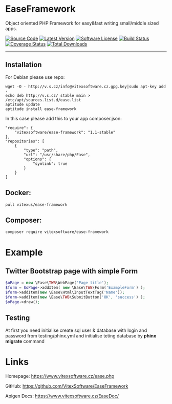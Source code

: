 EaseFramework
=============

Object oriented PHP Framework for easy&fast writing small/middle sized apps.

[![Source Code](http://img.shields.io/badge/source-VitexSoftware/EaseFramework-blue.svg?style=flat-square)](https://github.com/VitexSoftware/EaseFramework)
[![Latest Version](https://img.shields.io/github/release/VitexSoftware/EaseFramework.svg?style=flat-square)](https://github.com/VitexSoftware/EaseFramework/releases)
[![Software License](https://img.shields.io/badge/license-GPL-brightgreen.svg?style=flat-square)](https://github.com/VitexSoftware/EaseFramework/blob/master/LICENSE)
[![Build Status](https://img.shields.io/travis/VitexSoftware/EaseFramework/master.svg?style=flat-square)](https://travis-ci.org/VitexSoftware/EaseFramework)
[![Coverage Status](https://img.shields.io/coveralls/VitexSoftware/EaseFramework/master.svg?style=flat-square)](https://coveralls.io/r/VitexSoftware/EaseFramework?branch=master)
[![Total Downloads](https://img.shields.io/packagist/dt/vitexsoftware/ease-framework.svg?style=flat-square)](https://packagist.org/packages/vitexsoftware/ease-framework)

---


Installation
------------

For Debian please use repo:

    wget -O - http://v.s.cz/info@vitexsoftware.cz.gpg.key|sudo apt-key add -
    echo deb http://v.s.cz/ stable main > /etc/apt/sources.list.d/ease.list
    aptitude update
    aptitude install ease-framework

In this case please add this to your app composer.json:

    "require": {
        "vitexsoftware/ease-framework": "1.1-stable"
    },
    "repositories": [
        {
            "type": "path",
            "url": "/usr/share/php/Ease",
            "options": {
                "symlink": true
            }
        }
    ]



Docker:
-------

    pull vitexus/ease-framework

Composer:
---------
    composer require vitexsoftware/ease-framework
    


Example
=======

Twitter Bootstrap page with simple Form
----------------------

```php
$oPage = new \Ease\TWB\WebPage('Page title');
$form = $oPage->addItem( new \Ease\TWB\Form('ExampleForm') );
$form->addItem(new \Ease\Html\InputTextTag('Name'));
$form->addItem(new \Ease\TWB\SubmitButton('OK', 'success') );
$oPage->draw();
```

Testing
-------

At first you need initialise create sql user & database with login and password 
from testing/phinx.yml and initialise teting database by **phinx migrate** 
command

Links
=====

Homepage: https://www.vitexsoftware.cz/ease.php

GitHub: https://github.com/VitexSoftware/EaseFramework

Apigen Docs: https://www.vitexsoftware.cz/EaseDoc/

